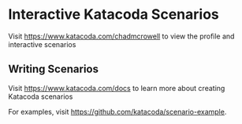 # Interactive Katacoda Scenarios

Visit <https://www.katacoda.com/chadmcrowell> 
to view the profile and interactive scenarios

## Writing Scenarios

Visit <https://www.katacoda.com/docs> 
to learn more about creating Katacoda scenarios

For examples, visit 
<https://github.com/katacoda/scenario-example>.
